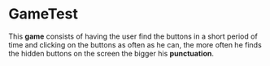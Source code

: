 # GameTest
This <b>game</b> consists of having the user find the buttons in a short period 
of time and clicking on the buttons as often as he can, the more often he 
finds the hidden buttons on the screen the bigger his <b>punctuation</b>.
